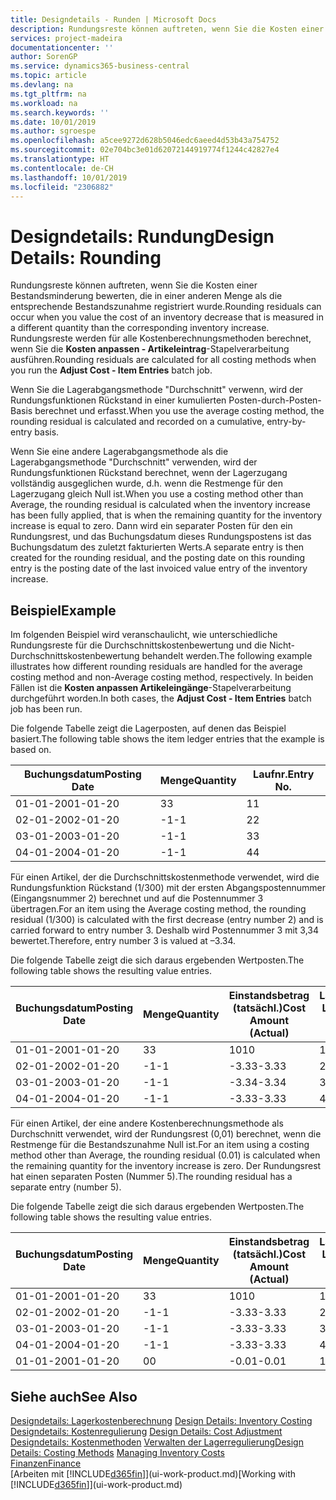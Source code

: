 ```yaml
---
title: Designdetails - Runden | Microsoft Docs
description: Rundungsreste können auftreten, wenn Sie die Kosten einer Bestandsminderung bewerten, die in einer anderen Menge als die entsprechende Bestandszunahme registriert wurde. Rundungsreste werden für alle Kostenberechnungsmethoden berechnet, wenn Sie die **Kosten anpassen - Artikeleintrag**-Stapelverarbeitung ausführen.
services: project-madeira
documentationcenter: ''
author: SorenGP
ms.service: dynamics365-business-central
ms.topic: article
ms.devlang: na
ms.tgt_pltfrm: na
ms.workload: na
ms.search.keywords: ''
ms.date: 10/01/2019
ms.author: sgroespe
ms.openlocfilehash: a5cee9272d628b5046edc6aeed4d53b43a754752
ms.sourcegitcommit: 02e704bc3e01d62072144919774f1244c42827e4
ms.translationtype: HT
ms.contentlocale: de-CH
ms.lasthandoff: 10/01/2019
ms.locfileid: "2306882"
---
```

# <a name="design-details-rounding"></a><span data-ttu-id="e9a80-104">Designdetails: Rundung</span><span class="sxs-lookup"><span data-stu-id="e9a80-104">Design Details: Rounding</span></span>
<span data-ttu-id="e9a80-105">Rundungsreste können auftreten, wenn Sie die Kosten einer Bestandsminderung bewerten, die in einer anderen Menge als die entsprechende Bestandszunahme registriert wurde.</span><span class="sxs-lookup"><span data-stu-id="e9a80-105">Rounding residuals can occur when you value the cost of an inventory decrease that is measured in a different quantity than the corresponding inventory increase.</span></span> <span data-ttu-id="e9a80-106">Rundungsreste werden für alle Kostenberechnungsmethoden berechnet, wenn Sie die **Kosten anpassen - Artikeleintrag**-Stapelverarbeitung ausführen.</span><span class="sxs-lookup"><span data-stu-id="e9a80-106">Rounding residuals are calculated for all costing methods when you run the **Adjust Cost - Item Entries** batch job.</span></span>  

 <span data-ttu-id="e9a80-107">Wenn Sie die Lagerabgangsmethode "Durchschnitt" verwenn, wird der Rundungsfunktionen Rückstand in einer kumulierten Posten-durch-Posten-Basis berechnet und erfasst.</span><span class="sxs-lookup"><span data-stu-id="e9a80-107">When you use the average costing method, the rounding residual is calculated and recorded on a cumulative, entry-by-entry basis.</span></span>  

 <span data-ttu-id="e9a80-108">Wenn Sie eine andere Lagerabgangsmethode als die Lagerabgangsmethode "Durchschnitt" verwenden, wird der Rundungsfunktionen Rückstand berechnet, wenn der Lagerzugang vollständig ausgeglichen wurde, d.h. wenn die Restmenge für den Lagerzugang gleich Null ist.</span><span class="sxs-lookup"><span data-stu-id="e9a80-108">When you use a costing method other than Average, the rounding residual is calculated when the inventory increase has been fully applied, that is when the remaining quantity for the inventory increase is equal to zero.</span></span> <span data-ttu-id="e9a80-109">Dann wird ein separater Posten für den ein Rundungsrest, und das Buchungsdatum dieses Rundungspostens ist das Buchungsdatum des zuletzt fakturierten Werts.</span><span class="sxs-lookup"><span data-stu-id="e9a80-109">A separate entry is then created for the rounding residual, and the posting date on this rounding entry is the posting date of the last invoiced value entry of the inventory increase.</span></span>  

## <a name="example"></a><span data-ttu-id="e9a80-110">Beispiel</span><span class="sxs-lookup"><span data-stu-id="e9a80-110">Example</span></span>  
 <span data-ttu-id="e9a80-111">Im folgenden Beispiel wird veranschaulicht, wie unterschiedliche Rundungsreste für die Durchschnittskostenbewertung und die Nicht-Durchschnittskostenbewertung behandelt werden.</span><span class="sxs-lookup"><span data-stu-id="e9a80-111">The following example illustrates how different rounding residuals are handled for the average costing method and non-Average costing method, respectively.</span></span> <span data-ttu-id="e9a80-112">In beiden Fällen ist die **Kosten anpassen Artikeleingänge**-Stapelverarbeitung durchgeführt worden.</span><span class="sxs-lookup"><span data-stu-id="e9a80-112">In both cases, the **Adjust Cost - Item Entries** batch job has been run.</span></span>  

 <span data-ttu-id="e9a80-113">Die folgende Tabelle zeigt die Lagerposten, auf denen das Beispiel basiert.</span><span class="sxs-lookup"><span data-stu-id="e9a80-113">The following table shows the item ledger entries that the example is based on.</span></span>  

|<span data-ttu-id="e9a80-114">Buchungsdatum</span><span class="sxs-lookup"><span data-stu-id="e9a80-114">Posting Date</span></span>|<span data-ttu-id="e9a80-115">Menge</span><span class="sxs-lookup"><span data-stu-id="e9a80-115">Quantity</span></span>|<span data-ttu-id="e9a80-116">Laufnr.</span><span class="sxs-lookup"><span data-stu-id="e9a80-116">Entry No.</span></span>|  
|------------------|--------------|---------------|  
|<span data-ttu-id="e9a80-117">01-01-20</span><span class="sxs-lookup"><span data-stu-id="e9a80-117">01-01-20</span></span>|<span data-ttu-id="e9a80-118">3</span><span class="sxs-lookup"><span data-stu-id="e9a80-118">3</span></span>|<span data-ttu-id="e9a80-119">1</span><span class="sxs-lookup"><span data-stu-id="e9a80-119">1</span></span>|  
|<span data-ttu-id="e9a80-120">02-01-20</span><span class="sxs-lookup"><span data-stu-id="e9a80-120">02-01-20</span></span>|<span data-ttu-id="e9a80-121">-1</span><span class="sxs-lookup"><span data-stu-id="e9a80-121">-1</span></span>|<span data-ttu-id="e9a80-122">2</span><span class="sxs-lookup"><span data-stu-id="e9a80-122">2</span></span>|  
|<span data-ttu-id="e9a80-123">03-01-20</span><span class="sxs-lookup"><span data-stu-id="e9a80-123">03-01-20</span></span>|<span data-ttu-id="e9a80-124">-1</span><span class="sxs-lookup"><span data-stu-id="e9a80-124">-1</span></span>|<span data-ttu-id="e9a80-125">3</span><span class="sxs-lookup"><span data-stu-id="e9a80-125">3</span></span>|  
|<span data-ttu-id="e9a80-126">04-01-20</span><span class="sxs-lookup"><span data-stu-id="e9a80-126">04-01-20</span></span>|<span data-ttu-id="e9a80-127">-1</span><span class="sxs-lookup"><span data-stu-id="e9a80-127">-1</span></span>|<span data-ttu-id="e9a80-128">4</span><span class="sxs-lookup"><span data-stu-id="e9a80-128">4</span></span>|  

 <span data-ttu-id="e9a80-129">Für einen Artikel, der die Durchschnittskostenmethode verwendet, wird die Rundungsfunktion Rückstand (1/300) mit der ersten Abgangspostennummer (Eingangsnummer 2) berechnet und auf die Postennummer 3 übertragen.</span><span class="sxs-lookup"><span data-stu-id="e9a80-129">For an item using the Average costing method, the rounding residual (1/300) is calculated with the first decrease (entry number 2) and is carried forward to entry number 3.</span></span> <span data-ttu-id="e9a80-130">Deshalb wird Postennummer 3 mit  3,34 bewertet.</span><span class="sxs-lookup"><span data-stu-id="e9a80-130">Therefore, entry number 3 is valued at –3.34.</span></span>  

 <span data-ttu-id="e9a80-131">Die folgende Tabelle zeigt die sich daraus ergebenden Wertposten.</span><span class="sxs-lookup"><span data-stu-id="e9a80-131">The following table shows the resulting value entries.</span></span>  

|<span data-ttu-id="e9a80-132">Buchungsdatum</span><span class="sxs-lookup"><span data-stu-id="e9a80-132">Posting Date</span></span>|<span data-ttu-id="e9a80-133">Menge</span><span class="sxs-lookup"><span data-stu-id="e9a80-133">Quantity</span></span>|<span data-ttu-id="e9a80-134">Einstandsbetrag (tatsächl.)</span><span class="sxs-lookup"><span data-stu-id="e9a80-134">Cost Amount (Actual)</span></span>|<span data-ttu-id="e9a80-135">Lagerposten Laufnr.</span><span class="sxs-lookup"><span data-stu-id="e9a80-135">Item Ledger Entry No.</span></span>|<span data-ttu-id="e9a80-136">Laufnr.</span><span class="sxs-lookup"><span data-stu-id="e9a80-136">Entry No.</span></span>|  
|------------------|--------------|----------------------------|---------------------------|---------------|  
|<span data-ttu-id="e9a80-137">01-01-20</span><span class="sxs-lookup"><span data-stu-id="e9a80-137">01-01-20</span></span>|<span data-ttu-id="e9a80-138">3</span><span class="sxs-lookup"><span data-stu-id="e9a80-138">3</span></span>|<span data-ttu-id="e9a80-139">10</span><span class="sxs-lookup"><span data-stu-id="e9a80-139">10</span></span>|<span data-ttu-id="e9a80-140">1</span><span class="sxs-lookup"><span data-stu-id="e9a80-140">1</span></span>|<span data-ttu-id="e9a80-141">1</span><span class="sxs-lookup"><span data-stu-id="e9a80-141">1</span></span>|  
|<span data-ttu-id="e9a80-142">02-01-20</span><span class="sxs-lookup"><span data-stu-id="e9a80-142">02-01-20</span></span>|<span data-ttu-id="e9a80-143">-1</span><span class="sxs-lookup"><span data-stu-id="e9a80-143">-1</span></span>|<span data-ttu-id="e9a80-144">-3.33</span><span class="sxs-lookup"><span data-stu-id="e9a80-144">-3.33</span></span>|<span data-ttu-id="e9a80-145">2</span><span class="sxs-lookup"><span data-stu-id="e9a80-145">2</span></span>|<span data-ttu-id="e9a80-146">2</span><span class="sxs-lookup"><span data-stu-id="e9a80-146">2</span></span>|  
|<span data-ttu-id="e9a80-147">03-01-20</span><span class="sxs-lookup"><span data-stu-id="e9a80-147">03-01-20</span></span>|<span data-ttu-id="e9a80-148">-1</span><span class="sxs-lookup"><span data-stu-id="e9a80-148">-1</span></span>|<span data-ttu-id="e9a80-149">-3.34</span><span class="sxs-lookup"><span data-stu-id="e9a80-149">-3.34</span></span>|<span data-ttu-id="e9a80-150">3</span><span class="sxs-lookup"><span data-stu-id="e9a80-150">3</span></span>|<span data-ttu-id="e9a80-151">3</span><span class="sxs-lookup"><span data-stu-id="e9a80-151">3</span></span>|  
|<span data-ttu-id="e9a80-152">04-01-20</span><span class="sxs-lookup"><span data-stu-id="e9a80-152">04-01-20</span></span>|<span data-ttu-id="e9a80-153">-1</span><span class="sxs-lookup"><span data-stu-id="e9a80-153">-1</span></span>|<span data-ttu-id="e9a80-154">-3.33</span><span class="sxs-lookup"><span data-stu-id="e9a80-154">-3.33</span></span>|<span data-ttu-id="e9a80-155">4</span><span class="sxs-lookup"><span data-stu-id="e9a80-155">4</span></span>|<span data-ttu-id="e9a80-156">4</span><span class="sxs-lookup"><span data-stu-id="e9a80-156">4</span></span>|  

 <span data-ttu-id="e9a80-157">Für einen Artikel, der eine andere Kostenberechnungsmethode als Durchschnitt verwendet, wird der Rundungsrest (0,01) berechnet, wenn die Restmenge für die Bestandszunahme Null ist.</span><span class="sxs-lookup"><span data-stu-id="e9a80-157">For an item using a costing method other than Average, the rounding residual (0.01) is calculated when the remaining quantity for the inventory increase is zero.</span></span> <span data-ttu-id="e9a80-158">Der Rundungsrest hat einen separaten Posten (Nummer 5).</span><span class="sxs-lookup"><span data-stu-id="e9a80-158">The rounding residual has a separate entry (number 5).</span></span>  

 <span data-ttu-id="e9a80-159">Die folgende Tabelle zeigt die sich daraus ergebenden Wertposten.</span><span class="sxs-lookup"><span data-stu-id="e9a80-159">The following table shows the resulting value entries.</span></span>  

|<span data-ttu-id="e9a80-160">Buchungsdatum</span><span class="sxs-lookup"><span data-stu-id="e9a80-160">Posting Date</span></span>|<span data-ttu-id="e9a80-161">Menge</span><span class="sxs-lookup"><span data-stu-id="e9a80-161">Quantity</span></span>|<span data-ttu-id="e9a80-162">Einstandsbetrag (tatsächl.)</span><span class="sxs-lookup"><span data-stu-id="e9a80-162">Cost Amount (Actual)</span></span>|<span data-ttu-id="e9a80-163">Lagerposten Laufnr.</span><span class="sxs-lookup"><span data-stu-id="e9a80-163">Item Ledger Entry No.</span></span>|<span data-ttu-id="e9a80-164">Laufnr.</span><span class="sxs-lookup"><span data-stu-id="e9a80-164">Entry No.</span></span>|  
|------------------|--------------|----------------------------|---------------------------|---------------|  
|<span data-ttu-id="e9a80-165">01-01-20</span><span class="sxs-lookup"><span data-stu-id="e9a80-165">01-01-20</span></span>|<span data-ttu-id="e9a80-166">3</span><span class="sxs-lookup"><span data-stu-id="e9a80-166">3</span></span>|<span data-ttu-id="e9a80-167">10</span><span class="sxs-lookup"><span data-stu-id="e9a80-167">10</span></span>|<span data-ttu-id="e9a80-168">1</span><span class="sxs-lookup"><span data-stu-id="e9a80-168">1</span></span>|<span data-ttu-id="e9a80-169">1</span><span class="sxs-lookup"><span data-stu-id="e9a80-169">1</span></span>|  
|<span data-ttu-id="e9a80-170">02-01-20</span><span class="sxs-lookup"><span data-stu-id="e9a80-170">02-01-20</span></span>|<span data-ttu-id="e9a80-171">-1</span><span class="sxs-lookup"><span data-stu-id="e9a80-171">-1</span></span>|<span data-ttu-id="e9a80-172">-3.33</span><span class="sxs-lookup"><span data-stu-id="e9a80-172">-3.33</span></span>|<span data-ttu-id="e9a80-173">2</span><span class="sxs-lookup"><span data-stu-id="e9a80-173">2</span></span>|<span data-ttu-id="e9a80-174">2</span><span class="sxs-lookup"><span data-stu-id="e9a80-174">2</span></span>|  
|<span data-ttu-id="e9a80-175">03-01-20</span><span class="sxs-lookup"><span data-stu-id="e9a80-175">03-01-20</span></span>|<span data-ttu-id="e9a80-176">-1</span><span class="sxs-lookup"><span data-stu-id="e9a80-176">-1</span></span>|<span data-ttu-id="e9a80-177">-3.33</span><span class="sxs-lookup"><span data-stu-id="e9a80-177">-3.33</span></span>|<span data-ttu-id="e9a80-178">3</span><span class="sxs-lookup"><span data-stu-id="e9a80-178">3</span></span>|<span data-ttu-id="e9a80-179">3</span><span class="sxs-lookup"><span data-stu-id="e9a80-179">3</span></span>|  
|<span data-ttu-id="e9a80-180">04-01-20</span><span class="sxs-lookup"><span data-stu-id="e9a80-180">04-01-20</span></span>|<span data-ttu-id="e9a80-181">-1</span><span class="sxs-lookup"><span data-stu-id="e9a80-181">-1</span></span>|<span data-ttu-id="e9a80-182">-3.33</span><span class="sxs-lookup"><span data-stu-id="e9a80-182">-3.33</span></span>|<span data-ttu-id="e9a80-183">4</span><span class="sxs-lookup"><span data-stu-id="e9a80-183">4</span></span>|<span data-ttu-id="e9a80-184">4</span><span class="sxs-lookup"><span data-stu-id="e9a80-184">4</span></span>|  
|<span data-ttu-id="e9a80-185">01-01-20</span><span class="sxs-lookup"><span data-stu-id="e9a80-185">01-01-20</span></span>|<span data-ttu-id="e9a80-186">0</span><span class="sxs-lookup"><span data-stu-id="e9a80-186">0</span></span>|<span data-ttu-id="e9a80-187">-0.01</span><span class="sxs-lookup"><span data-stu-id="e9a80-187">-0.01</span></span>|<span data-ttu-id="e9a80-188">1</span><span class="sxs-lookup"><span data-stu-id="e9a80-188">1</span></span>|<span data-ttu-id="e9a80-189">5</span><span class="sxs-lookup"><span data-stu-id="e9a80-189">5</span></span>|  

## <a name="see-also"></a><span data-ttu-id="e9a80-190">Siehe auch</span><span class="sxs-lookup"><span data-stu-id="e9a80-190">See Also</span></span>  
 <span data-ttu-id="e9a80-191">[Designdetails: Lagerkostenberechnung](design-details-inventory-costing.md) </span><span class="sxs-lookup"><span data-stu-id="e9a80-191">[Design Details: Inventory Costing](design-details-inventory-costing.md) </span></span>  
 <span data-ttu-id="e9a80-192">[Designdetails: Kostenregulierung](design-details-cost-adjustment.md) </span><span class="sxs-lookup"><span data-stu-id="e9a80-192">[Design Details: Cost Adjustment](design-details-cost-adjustment.md) </span></span>  
 <span data-ttu-id="e9a80-193">[Designdetails: Kostenmethoden](design-details-costing-methods.md) [Verwalten der Lagerregulierung](finance-manage-inventory-costs.md)</span><span class="sxs-lookup"><span data-stu-id="e9a80-193">[Design Details: Costing Methods](design-details-costing-methods.md) [Managing Inventory Costs](finance-manage-inventory-costs.md)</span></span>  
 [<span data-ttu-id="e9a80-194">Finanzen</span><span class="sxs-lookup"><span data-stu-id="e9a80-194">Finance</span></span>](finance.md)  
 <span data-ttu-id="e9a80-195">[Arbeiten mit [!INCLUDE[d365fin](includes/d365fin_md.md)]](ui-work-product.md)</span><span class="sxs-lookup"><span data-stu-id="e9a80-195">[Working with [!INCLUDE[d365fin](includes/d365fin_md.md)]](ui-work-product.md)</span></span>
